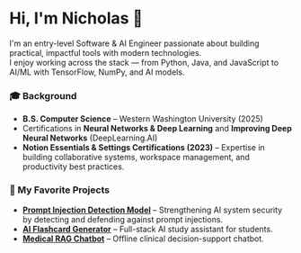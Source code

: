 # Hi, I'm Nicholas 👋

I'm an entry-level Software & AI Engineer passionate about building practical, impactful tools with modern technologies.  
I enjoy working across the stack — from Python, Java, and JavaScript to AI/ML with TensorFlow, NumPy, and AI models.  

### 🎓 Background
- **B.S. Computer Science** – Western Washington University (2025)  
- Certifications in **Neural Networks & Deep Learning** and **Improving Deep Neural Networks** (DeepLearning.AI)  
- **Notion Essentials & Settings Certifications (2023)** – Expertise in building collaborative systems, workspace management, and productivity best practices.  

### 🚀 My Favorite Projects
- **[Prompt Injection Detection Model](https://github.com/NickHoulding/Prompt_Injection_Detection_Model)** – Strengthening AI system security by detecting and defending against prompt injections.  
- **[AI Flashcard Generator](https://github.com/NickHoulding/AI-Flashcard-Generator)** – Full-stack AI study assistant for students.  
- **[Medical RAG Chatbot](https://github.com/NickHoulding/medical_rag_chatbot)** – Offline clinical decision-support chatbot.  
